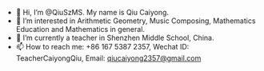 - 👋 Hi, I’m @QiuSzMS. My name is Qiu Caiyong.
- 👀 I’m interested in Arithmetic Geometry, Music Composing, Mathematics Education and Mathematics in general.
- 🌱 I’m currently a teacher in Shenzhen Middle School, China.
- 📫 How to reach me: +86 167 5387 2357, Wechat ID: TeacherCaiyongQiu, Email: qiucaiyong2357@gmail.com
